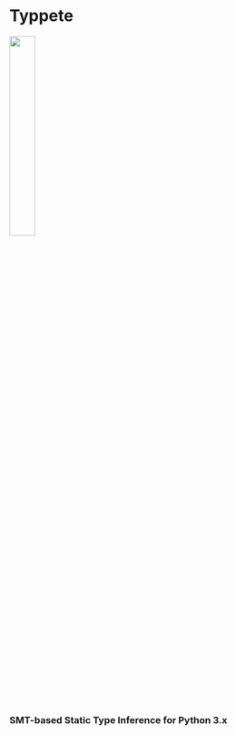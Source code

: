 # Typpete


<p align="left">
  <img src ="https://raw.githubusercontent.com/caterinaurban/Typpete/master/typpete.png" width="30%"/>
</p>

### **SMT-based Static Type Inference for Python 3.x**
